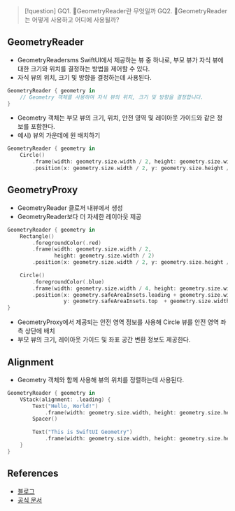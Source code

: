 >[!question]
>GQ1. GeometryReader란 무엇일까
>GQ2. GeometryReader는 어떻게 사용하고 어디에 사용될까?

## GeometryReader
- GeometryReadersms SwiftUI에서 제공하는 뷰 중 하나로, 부모 뷰가 자식 뷰에 대한 크기와 위치를 결정하는 방법을 제어할 수 있다.
- 자식 뷰의 위치, 크기 및 방향을 결정하는데 사용된다. 
```swift
GeometryReader { geometry in 
	// Geometry 객체를 사용하여 자식 뷰의 위치, 크기 및 방향을 결정합니다.
}
```
- Geometry 객체는 부모 뷰의 크기, 위치, 안전 영역 및 레이아웃 가이드와 같은 정보를 포함한다.
- 예시) 뷰의 가운데에 원 배치하기
```swift
GeometryReader { geometry in 
	Circle() 
		.frame(width: geometry.size.width / 2, height: geometry.size.width / 2) 
		.position(x: geometry.size.width / 2, y: geometry.size.height / 2) }
```
## GeometryProxy
- GeometryReader 클로저 내뷰에서 생성
- GeometryReader보다 더 자세한 레이아웃 제공
```swift
GeometryReader { geometry in
	Rectangle()
		.foregroundColor(.red)
		.frame(width: geometry.size.width / 2,
			   height: geometry.size.width / 2)
		.position(x: geometry.size.width / 2, y: geometry.size.height / 2)
		
	Circle()
		.foregroundColor(.blue)
		.frame(width: geometry.size.width / 4, height: geometry.size.width / 4)
		.position(x: geometry.safeAreaInsets.leading + geometry.size.width / 8,
				  y: geometry.safeAreaInsets.top  + geometry.size.width / 8)
}
```
- GeometryProxy에서 제공되는 안전 영역 정보를 사용해 Circle 뷰를 안전 영역 좌측 상단에 배치
- 부모 뷰의 크기, 레이아웃 가이드 및 좌표 공간 변환 정보도 제공한다.

## Alignment
- Geometry 객체와 함께 사용해 뷰의 위치를 정렬하는데 사용된다.
```swift
GeometryReader { geometry in 
	VStack(alignment: .leading) { 
		Text("Hello, World!") 
			.frame(width: geometry.size.width, height: geometry.size.height / 2) 
		Spacer() 
		
		Text("This is SwiftUI Geometry") 
			.frame(width: geometry.size.width, height: geometry.size.height / 2) 
	} 
}
```

## References
- [블로그](https://bulmang-ios.tistory.com/53)
- [공식 문서](https://developer.apple.com/documentation/swiftui/geometryreader)